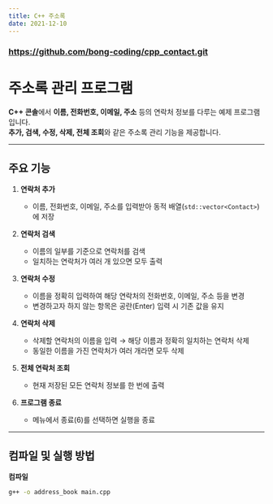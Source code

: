 ```yaml
---
title: C++ 주소록
date: 2021-12-10
---
```


### https://github.com/bong-coding/cpp_contact.git

# 주소록 관리 프로그램

**C++ 콘솔**에서 **이름, 전화번호, 이메일, 주소** 등의 연락처 정보를 다루는 예제 프로그램입니다.  
**추가, 검색, 수정, 삭제, 전체 조회**와 같은 주소록 관리 기능을 제공합니다.

---

## 주요 기능

1. **연락처 추가**
   - 이름, 전화번호, 이메일, 주소를 입력받아 동적 배열(`std::vector<Contact>`)에 저장

2. **연락처 검색**
   - 이름의 일부를 기준으로 연락처를 검색
   - 일치하는 연락처가 여러 개 있으면 모두 출력

3. **연락처 수정**
   - 이름을 정확히 입력하여 해당 연락처의 전화번호, 이메일, 주소 등을 변경
   - 변경하고자 하지 않는 항목은 공란(Enter) 입력 시 기존 값을 유지

4. **연락처 삭제**
   - 삭제할 연락처의 이름을 입력 → 해당 이름과 정확히 일치하는 연락처 삭제
   - 동일한 이름을 가진 연락처가 여러 개라면 모두 삭제

5. **전체 연락처 조회**
   - 현재 저장된 모든 연락처 정보를 한 번에 출력

6. **프로그램 종료**
   - 메뉴에서 종료(6)를 선택하면 실행을 종료

---

## 컴파일 및 실행 방법

**컴파일**
   ```bash
   g++ -o address_book main.cpp



